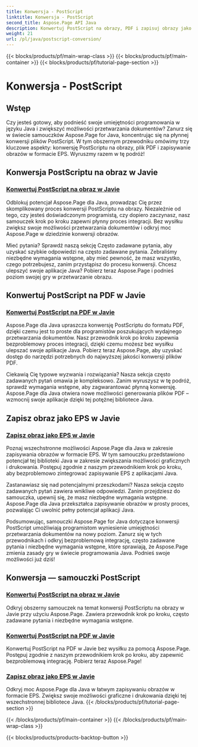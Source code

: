 ```yaml
---
title: Konwersja - PostScript
linktitle: Konwersja - PostScript
second_title: Aspose.Page API Java
description: Konwertuj PostScript na obrazy, PDF i zapisuj obrazy jako EPS w Javie, korzystając z samouczków Aspose.Page. Przewodniki krok po kroku, często zadawane pytania i wymagania wstępne dotyczące bezproblemowej integracji.
weight: 21
url: /pl/java/postscript-conversion/
---
```


{{< blocks/products/pf/main-wrap-class >}}
{{< blocks/products/pf/main-container >}}
{{< blocks/products/pf/tutorial-page-section >}}

# Konwersja - PostScript

## Wstęp

Czy jesteś gotowy, aby podnieść swoje umiejętności programowania w języku Java i zwiększyć możliwości przetwarzania dokumentów? Zanurz się w świecie samouczków Aspose.Page for Java, koncentrując się na płynnej konwersji plików PostScript. W tym obszernym przewodniku omówimy trzy kluczowe aspekty: konwersję PostScriptu na obrazy, plik PDF i zapisywanie obrazów w formacie EPS. Wyruszmy razem w tę podróż!

## Konwersja PostScriptu na obraz w Javie

### [Konwertuj PostScript na obraz w Javie](./to-image/)

Odblokuj potencjał Aspose.Page dla Java, prowadząc Cię przez skomplikowany proces konwersji PostScriptu na obrazy. Niezależnie od tego, czy jesteś doświadczonym programistą, czy dopiero zaczynasz, nasz samouczek krok po kroku zapewni płynny proces integracji. Bez wysiłku zwiększ swoje możliwości przetwarzania dokumentów i odkryj moc Aspose.Page w dziedzinie konwersji obrazów.

Mieć pytania? Sprawdź naszą sekcję Często zadawane pytania, aby uzyskać szybkie odpowiedzi na często zadawane pytania. Zebraliśmy niezbędne wymagania wstępne, aby mieć pewność, że masz wszystko, czego potrzebujesz, zanim przystąpisz do procesu konwersji. Chcesz ulepszyć swoje aplikacje Java? Pobierz teraz Aspose.Page i podnieś poziom swojej gry w przetwarzanie obrazu.

## Konwertuj PostScript na PDF w Javie

### [Konwertuj PostScript na PDF w Javie](./to-pdf/)

Aspose.Page dla Java upraszcza konwersję PostScriptu do formatu PDF, dzięki czemu jest to proste dla programistów poszukujących wydajnego przetwarzania dokumentów. Nasz przewodnik krok po kroku zapewnia bezproblemowy proces integracji, dzięki czemu możesz bez wysiłku ulepszać swoje aplikacje Java. Pobierz teraz Aspose.Page, aby uzyskać dostęp do narzędzi potrzebnych do najwyższej jakości konwersji plików PDF.

Ciekawią Cię typowe wyzwania i rozwiązania? Nasza sekcja często zadawanych pytań omawia je kompleksowo. Zanim wyruszysz w tę podróż, sprawdź wymagania wstępne, aby zagwarantować płynną konwersję. Aspose.Page dla Java otwiera nowe możliwości generowania plików PDF – wzmocnij swoje aplikacje dzięki tej potężnej bibliotece Java.

## Zapisz obraz jako EPS w Javie

### [Zapisz obraz jako EPS w Javie](./save-image-as-eps/)

Poznaj wszechstronne możliwości Aspose.Page dla Java w zakresie zapisywania obrazów w formacie EPS. W tym samouczku przedstawiono potencjał tej biblioteki Java w zakresie zwiększania możliwości graficznych i drukowania. Postępuj zgodnie z naszym przewodnikiem krok po kroku, aby bezproblemowo zintegrować zapisywanie EPS z aplikacjami Java.

Zastanawiasz się nad potencjalnymi przeszkodami? Nasza sekcja często zadawanych pytań zawiera wnikliwe odpowiedzi. Zanim przejdziesz do samouczka, upewnij się, że masz niezbędne wymagania wstępne. Aspose.Page dla Java przekształca zapisywanie obrazów w prosty proces, pozwalając Ci uwolnić pełny potencjał aplikacji Java.

Podsumowując, samouczki Aspose.Page for Java dotyczące konwersji PostScript umożliwiają programistom wyniesienie umiejętności przetwarzania dokumentów na nowy poziom. Zanurz się w tych przewodnikach i odkryj bezproblemową integrację, często zadawane pytania i niezbędne wymagania wstępne, które sprawiają, że Aspose.Page zmienia zasady gry w świecie programowania Java. Podnieś swoje możliwości już dziś!
## Konwersja — samouczki PostScript
### [Konwertuj PostScript na obraz w Javie](./to-image/)
Odkryj obszerny samouczek na temat konwersji PostScriptu na obrazy w Javie przy użyciu Aspose.Page. Zawiera przewodnik krok po kroku, często zadawane pytania i niezbędne wymagania wstępne.
### [Konwertuj PostScript na PDF w Javie](./to-pdf/)
Konwertuj PostScript na PDF w Javie bez wysiłku za pomocą Aspose.Page. Postępuj zgodnie z naszym przewodnikiem krok po kroku, aby zapewnić bezproblemową integrację. Pobierz teraz Aspose.Page!
### [Zapisz obraz jako EPS w Javie](./save-image-as-eps/)
Odkryj moc Aspose.Page dla Java w łatwym zapisywaniu obrazów w formacie EPS. Zwiększ swoje możliwości graficzne i drukowania dzięki tej wszechstronnej bibliotece Java.
{{< /blocks/products/pf/tutorial-page-section >}}

{{< /blocks/products/pf/main-container >}}
{{< /blocks/products/pf/main-wrap-class >}}

{{< blocks/products/products-backtop-button >}}
